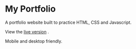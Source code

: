 # My Portfolio

A portfolio website built to practice HTML, CSS and Javascript.

View the [live version](https:/mmkobylin.github.io/) .

Mobile and desktop friendly. 
